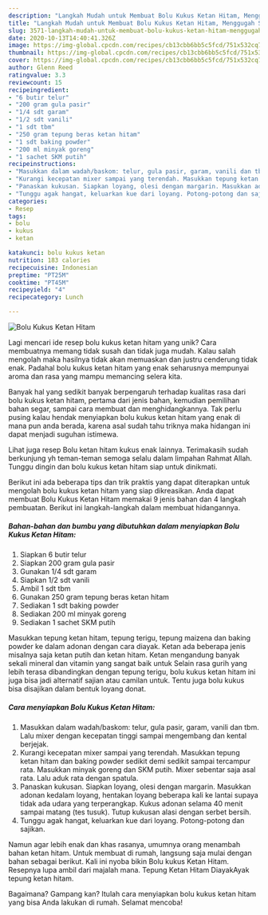 ```yaml
---
description: "Langkah Mudah untuk Membuat Bolu Kukus Ketan Hitam, Menggugah Selera"
title: "Langkah Mudah untuk Membuat Bolu Kukus Ketan Hitam, Menggugah Selera"
slug: 3571-langkah-mudah-untuk-membuat-bolu-kukus-ketan-hitam-menggugah-selera
date: 2020-10-13T14:40:41.326Z
image: https://img-global.cpcdn.com/recipes/cb13cbb6bb5c5fcd/751x532cq70/bolu-kukus-ketan-hitam-foto-resep-utama.jpg
thumbnail: https://img-global.cpcdn.com/recipes/cb13cbb6bb5c5fcd/751x532cq70/bolu-kukus-ketan-hitam-foto-resep-utama.jpg
cover: https://img-global.cpcdn.com/recipes/cb13cbb6bb5c5fcd/751x532cq70/bolu-kukus-ketan-hitam-foto-resep-utama.jpg
author: Glenn Reed
ratingvalue: 3.3
reviewcount: 15
recipeingredient:
- "6 butir telur"
- "200 gram gula pasir"
- "1/4 sdt garam"
- "1/2 sdt vanili"
- "1 sdt tbm"
- "250 gram tepung beras ketan hitam"
- "1 sdt baking powder"
- "200 ml minyak goreng"
- "1 sachet SKM putih"
recipeinstructions:
- "Masukkan dalam wadah/baskom: telur, gula pasir, garam, vanili dan tbm. Lalu mixer dengan kecepatan tinggi sampai mengembang dan kental berjejak."
- "Kurangi kecepatan mixer sampai yang terendah. Masukkan tepung ketan hitam dan baking powder sedikit demi sedikit sampai tercampur rata. Masukkan minyak goreng dan SKM putih. Mixer sebentar saja asal rata. Lalu aduk rata dengan spatula."
- "Panaskan kukusan. Siapkan loyang, olesi dengan margarin. Masukkan adonan kedalam loyang, hentakan loyang beberapa kali ke lantai supaya tidak ada udara yang terperangkap. Kukus adonan selama 40 menit sampai matang (tes tusuk). Tutup kukusan alasi dengan serbet bersih."
- "Tunggu agak hangat, keluarkan kue dari loyang. Potong-potong dan sajikan."
categories:
- Resep
tags:
- bolu
- kukus
- ketan

katakunci: bolu kukus ketan 
nutrition: 183 calories
recipecuisine: Indonesian
preptime: "PT25M"
cooktime: "PT45M"
recipeyield: "4"
recipecategory: Lunch

---
```



![Bolu Kukus Ketan Hitam](https://img-global.cpcdn.com/recipes/cb13cbb6bb5c5fcd/751x532cq70/bolu-kukus-ketan-hitam-foto-resep-utama.jpg)

Lagi mencari ide resep bolu kukus ketan hitam yang unik? Cara membuatnya memang tidak susah dan tidak juga mudah. Kalau salah mengolah maka hasilnya tidak akan memuaskan dan justru cenderung tidak enak. Padahal bolu kukus ketan hitam yang enak seharusnya mempunyai aroma dan rasa yang mampu memancing selera kita.

Banyak hal yang sedikit banyak berpengaruh terhadap kualitas rasa dari bolu kukus ketan hitam, pertama dari jenis bahan, kemudian pemilihan bahan segar, sampai cara membuat dan menghidangkannya. Tak perlu pusing kalau hendak menyiapkan bolu kukus ketan hitam yang enak di mana pun anda berada, karena asal sudah tahu triknya maka hidangan ini dapat menjadi suguhan istimewa.

Lihat juga resep Bolu ketan hitam kukus enak lainnya. Terimakasih sudah berkunjung yh teman-teman semoga selalu dalam limpahan Rahmat Allah. Tunggu dingin dan bolu kukus ketan hitam siap untuk dinikmati.


Berikut ini ada beberapa tips dan trik praktis yang dapat diterapkan untuk mengolah bolu kukus ketan hitam yang siap dikreasikan. Anda dapat membuat Bolu Kukus Ketan Hitam memakai 9 jenis bahan dan 4 langkah pembuatan. Berikut ini langkah-langkah dalam membuat hidangannya.

<!--inarticleads1-->

##### Bahan-bahan dan bumbu yang dibutuhkan dalam menyiapkan Bolu Kukus Ketan Hitam:

1. Siapkan 6 butir telur
1. Siapkan 200 gram gula pasir
1. Gunakan 1/4 sdt garam
1. Siapkan 1/2 sdt vanili
1. Ambil 1 sdt tbm
1. Gunakan 250 gram tepung beras ketan hitam
1. Sediakan 1 sdt baking powder
1. Sediakan 200 ml minyak goreng
1. Sediakan 1 sachet SKM putih


Masukkan tepung ketan hitam, tepung terigu, tepung maizena dan baking powder ke dalam adonan dengan cara diayak. Ketan ada beberapa jenis misalnya saja ketan putih dan ketan hitam. Ketan mengandung banyak sekali mineral dan vitamin yang sangat baik untuk Selain rasa gurih yang lebih terasa dibandingkan dengan tepung terigu, bolu kukus ketan hitam ini juga bisa jadi alternatif sajian atau camilan untuk. Tentu juga bolu kukus bisa disajikan dalam bentuk loyang donat. 

<!--inarticleads2-->

##### Cara menyiapkan Bolu Kukus Ketan Hitam:

1. Masukkan dalam wadah/baskom: telur, gula pasir, garam, vanili dan tbm. Lalu mixer dengan kecepatan tinggi sampai mengembang dan kental berjejak.
1. Kurangi kecepatan mixer sampai yang terendah. Masukkan tepung ketan hitam dan baking powder sedikit demi sedikit sampai tercampur rata. Masukkan minyak goreng dan SKM putih. Mixer sebentar saja asal rata. Lalu aduk rata dengan spatula.
1. Panaskan kukusan. Siapkan loyang, olesi dengan margarin. Masukkan adonan kedalam loyang, hentakan loyang beberapa kali ke lantai supaya tidak ada udara yang terperangkap. Kukus adonan selama 40 menit sampai matang (tes tusuk). Tutup kukusan alasi dengan serbet bersih.
1. Tunggu agak hangat, keluarkan kue dari loyang. Potong-potong dan sajikan.


Namun agar lebih enak dan khas rasanya, umumnya orang menambah bahan ketan hitam. Untuk membuat di rumah, langsung saja mulai dengan bahan sebagai berikut. Kali ini nyoba bikin Bolu kukus Ketan Hitam. Resepnya lupa ambil dari majalah mana. Tepung Ketan Hitam DiayakAyak tepung ketan hitam. 

Bagaimana? Gampang kan? Itulah cara menyiapkan bolu kukus ketan hitam yang bisa Anda lakukan di rumah. Selamat mencoba!
